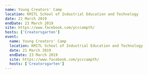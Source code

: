 ```yaml
---
name: Young Creators' Camp
location: KMITL School of Industrial Education and Technology
date: 21 March 2019
endDate: 23 March 2019
site: https://www.facebook.com/ycccampth/
hosts: ['Creatorsgarten']
event:
  name: Young Creators' Camp
  location: KMITL School of Industrial Education and Technology
  date: 21 March 2019
  endDate: 23 March 2019
  site: https://www.facebook.com/ycccampth/
  hosts: ['Creatorsgarten']
---
```

